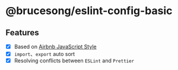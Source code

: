 # @brucesong/eslint-config-basic

## Features

- [x] Based on [Airbnb JavaScript Style](https://github.com/airbnb/javascript)
- [x] `import`、`export` auto sort
- [x] Resolving conflicts between `ESLint` and `Prettier`
